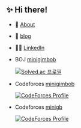 ## :sparkles: Hi there!

  - :unicorn: [About](https://www.minigb.io/136)
  - :pencil: [blog](http://www.minigb.io/)
  - 👩‍💻 [LinkedIn](https://www.linkedin.com/in/minigimbob)
  - BOJ [minigimbob](https://www.acmicpc.net/user/minigimbob)

    [![Solved.ac
프로필](http://mazassumnida.wtf/api/generate_badge?boj=minigimbob)](https://solved.ac/{handle})

  - Codeforces [minigimbob](https://codeforces.com/profile/minigimibob)

    [![CodeForces Profile](https://cf.leed.at?id=minigimbob)](https://codeforces.com/profile/minigimbob)

  - Codeforces [minigb](https://codeforces.com/profile/minigb)

    [![CodeForces Profile](https://cf.leed.at?id=minigb)](https://codeforces.com/profile/minigb)
